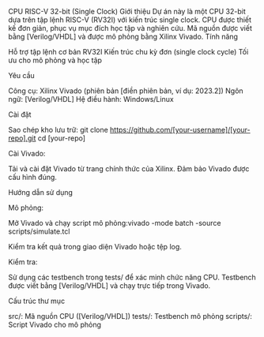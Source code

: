 CPU RISC-V 32-bit (Single Clock)
Giới thiệu
Dự án này là một CPU 32-bit dựa trên tập lệnh RISC-V (RV32I) với kiến trúc single clock. CPU được thiết kế đơn giản, phục vụ mục đích học tập và nghiên cứu. Mã nguồn được viết bằng [Verilog/VHDL] và được mô phỏng bằng Xilinx Vivado.
Tính năng

Hỗ trợ tập lệnh cơ bản RV32I
Kiến trúc chu kỳ đơn (single clock cycle)
Tối ưu cho mô phỏng và học tập

Yêu cầu

Công cụ: Xilinx Vivado (phiên bản [điền phiên bản, ví dụ: 2023.2])
Ngôn ngữ: [Verilog/VHDL]
Hệ điều hành: Windows/Linux

Cài đặt

Sao chép kho lưu trữ:
git clone https://github.com/[your-username]/[your-repo].git
cd [your-repo]


Cài Vivado:

Tải và cài đặt Vivado từ trang chính thức của Xilinx.
Đảm bảo Vivado được cấu hình đúng.



Hướng dẫn sử dụng

Mô phỏng:

Mở Vivado và chạy script mô phỏng:vivado -mode batch -source scripts/simulate.tcl


Kiểm tra kết quả trong giao diện Vivado hoặc tệp log.


Kiểm tra:

Sử dụng các testbench trong tests/ để xác minh chức năng CPU.
Testbench được viết bằng [Verilog/VHDL] và chạy trực tiếp trong Vivado.



Cấu trúc thư mục

src/: Mã nguồn CPU ([Verilog/VHDL])
tests/: Testbench mô phỏng
scripts/: Script Vivado cho mô phỏng




